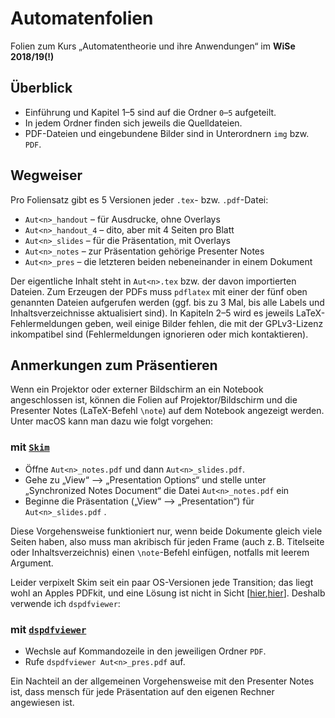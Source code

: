 # Automatenfolien
Folien zum Kurs „Automatentheorie und ihre Anwendungen“ im **WiSe 2018/19(!)**

## Überblick
* Einführung und Kapitel 1–5 sind auf die Ordner <code>0</code>–<code>5</code> aufgeteilt.
* In jedem Ordner finden sich jeweils die Quelldateien.
* PDF-Dateien und eingebundene Bilder sind in Unterordnern <code>img</code> bzw. <code>PDF</code>.

## Wegweiser
Pro Foliensatz gibt es 5 Versionen jeder <code>.tex</code>- bzw. <code>.pdf</code>-Datei:

* <code>Aut\<n\>\_handout</code> – für Ausdrucke, ohne Overlays
* <code>Aut\<n\>\_handout\_4</code> – dito, aber mit 4 Seiten pro Blatt
* <code>Aut\<n\>\_slides</code> – für die Präsentation, mit Overlays
* <code>Aut\<n\>\_notes</code> – zur Präsentation gehörige Presenter Notes
* <code>Aut\<n\>\_pres</code> – die letzteren beiden nebeneinander in einem Dokument

Der eigentliche Inhalt steht in <code>Aut\<n\>.tex</code> bzw. der davon importierten Dateien. Zum Erzeugen der PDFs muss <code>pdflatex</code> mit einer der fünf oben genannten Dateien aufgerufen werden (ggf. bis zu 3 Mal, bis alle Labels und Inhaltsverzeichnisse aktualisiert sind).
In Kapiteln 2–5 wird es jeweils LaTeX-Fehlermeldungen geben, weil
einige Bilder fehlen, die mit der GPLv3-Lizenz inkompatibel sind (Fehlermeldungen ignorieren oder mich kontaktieren).

## Anmerkungen zum Präsentieren

Wenn ein Projektor oder externer Bildschirm an ein Notebook angeschlossen ist, können die Folien auf Projektor/Bildschirm und die Presenter Notes (LaTeX-Befehl <code>\note</code>) auf dem Notebook angezeigt werden. Unter macOS kann man dazu wie folgt vorgehen:

### mit [<code>Skim</code>](https://skim-app.sourceforge.io/) 

* Öffne <code>Aut\<n\>\_notes.pdf</code> und dann <code>Aut\<n\>\_slides.pdf</code>.
* Gehe zu „View“ –> „Presentation Options“ und stelle unter „Synchronized Notes Document“ die Datei <code>Aut\<n\>\_notes.pdf</code> ein
* Beginne die Präsentation („View“ –> „Presentation“) für <code>Aut\<n\>\_slides.pdf</code> .

Diese Vorgehensweise funktioniert nur, wenn beide Dokumente gleich viele Seiten haben, also muss man akribisch für jeden Frame (auch z.&thinsp;B. Titelseite oder Inhaltsverzeichnis) einen <code>\note</code>-Befehl einfügen, notfalls mit leerem Argument.

Leider verpixelt Skim seit ein paar OS-Versionen jede Transition; das liegt wohl an Apples PDFkit, und eine Lösung ist nicht in Sicht [[hier](https://tex.stackexchange.com/questions/431423/os-x-blurry-beamer-presentations-on-sierra-high-sierra),[hier](https://apple.stackexchange.com/questions/325622/what-pdf-viewer-can-be-used-to-present-slides-on-high-sierra)]. Deshalb verwende ich <code>dspdfviewer</code>:

### mit [<code>dspdfviewer</code>](http://dspdfviewer.danny-edel.de/)

* Wechsle auf Kommandozeile in den jeweiligen Ordner <code>PDF</code>.
* Rufe <code>dspdfviewer Aut\<n\>\_pres.pdf</code> auf.

Ein Nachteil an der allgemeinen Vorgehensweise mit den Presenter Notes ist, dass mensch für jede Präsentation auf den eigenen Rechner angewiesen ist.


